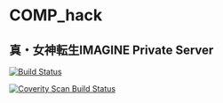 # COMP\_hack #
## 真・女神転生IMAGINE Private Server ##

[![Build Status](https://travis-ci.org/la0wai/comp_hack.svg?branch=master)](https://travis-ci.org/la0wai/comp_hack)

<a href="https://scan.coverity.com/projects/la0wai-comp_hack">
  <img alt="Coverity Scan Build Status"
       src="https://scan.coverity.com/projects/9969/badge.svg"/>
</a>
